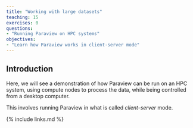 ```yaml
---
title: "Working with large datasets"
teaching: 15
exercises: 0
questions:
- "Running Paraview on HPC systems"
objectives:
- "Learn how Paraview works in client-server mode"
---
```


## Introduction

Here, we will see a demonstration of how Paraview can be run on an HPC system,
using compute nodes to process the data, while being controlled from a
desktop computer.

This involves running Paraview in what is called *client-server* mode.

{% include links.md %}

